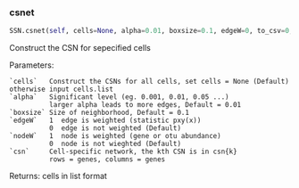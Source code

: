
### csnet
```python
SSN.csnet(self, cells=None, alpha=0.01, boxsize=0.1, edgeW=0, to_csv=0, *args, **kwargs)
```
Construct the CSN for sepecified cells

Parameters:

    `cells`   Construct the CSNs for all cells, set cells = None (Default) otherwise input cells.list
    `alpha`   Significant level (eg. 0.001, 0.01, 0.05 ...)
              larger alpha leads to more edges, Default = 0.01
    `boxsize` Size of neighborhood, Default = 0.1
    `edgeW`   1  edge is weighted (statistic pxy(x))
              0  edge is not weighted (Default)
    `nodeW`   1  node is weighted (gene or otu abundance)
              0  node is not wieghted (Default)
    `csn`     Cell-specific network, the kth CSN is in csn{k}
              rows = genes, columns = genes

Returns:
    cells in list format
